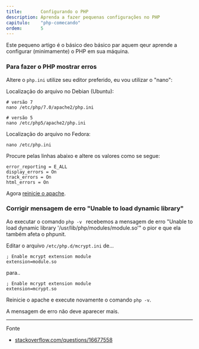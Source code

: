 ```yaml
---
title:       Configurando o PHP
description: Aprenda a fazer pequenas configurações no PHP
capitulo:    "php-comecando"
ordem:       5
---
```


Este pequeno artigo é o básico deo básico par aquem qeur aprende a configurar (minimamente) o PHP em sua máquina.


### Para fazer o PHP mostrar erros

Altere o `php.ini` utilize seu editor preferido, eu vou utilizar o "nano":

Localização do arquivo no Debian (Ubuntu):

    # versão 7
    nano /etc/php/7.0/apache2/php.ini

    # versão 5
	nano /etc/php5/apache2/php.ini

Localização do arquivo no Fedora:

	nano /etc/php.ini


Procure pelas linhas abaixo e altere os valores como se segue:

	error_reporting = E_ALL
	display_errors = On
	track_errors = On
	html_errors = On

Agora [reinicie o apache](/linux/apache-como-reiniciar-servidor-apache/).



### Corrigir mensagem de erro "Unable to load dynamic library"

Ao executar o comando `php -v ` recebemos a mensagem de erro "Unable to load dynamic library '/usr/lib/php/modules/module.so'"
o pior e que ela também afeta o phpunit.

Editar o arquivo `/etc/php.d/mcrypt.ini` de...

    ; Enable mcrypt extension module
    extension=module.so

para..

    ; Enable mcrypt extension module
    extension=mcrypt.so


Reinicie o apache e execute novamente o comando `php -v`.

A mensagem de erro não deve aparecer mais.


- - -
Fonte

- [stackoverflow.com/questions/16677558](http://stackoverflow.com/questions/16677558/startup-unable-to-load-dynamic-library-usr-lib-php-modules-module-so)